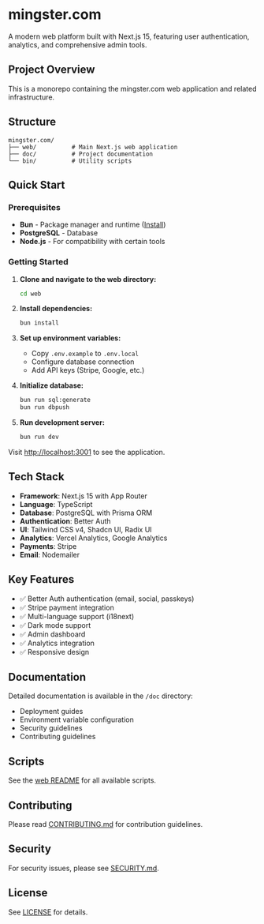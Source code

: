 # mingster.com

A modern web platform built with Next.js 15, featuring user authentication, analytics, and comprehensive admin tools.

## Project Overview

This is a monorepo containing the mingster.com web application and related infrastructure.

## Structure

```plaintext
mingster.com/
├── web/          # Main Next.js web application
├── doc/          # Project documentation
└── bin/          # Utility scripts
```

## Quick Start

### Prerequisites

- **Bun** - Package manager and runtime ([Install](https://bun.sh))
- **PostgreSQL** - Database
- **Node.js** - For compatibility with certain tools

### Getting Started

1. **Clone and navigate to the web directory:**

   ```bash
   cd web
   ```

2. **Install dependencies:**

   ```bash
   bun install
   ```

3. **Set up environment variables:**
   - Copy `.env.example` to `.env.local`
   - Configure database connection
   - Add API keys (Stripe, Google, etc.)

4. **Initialize database:**

   ```bash
   bun run sql:generate
   bun run dbpush
   ```

5. **Run development server:**

   ```bash
   bun run dev
   ```

Visit [http://localhost:3001](http://localhost:3001) to see the application.

## Tech Stack

- **Framework**: Next.js 15 with App Router
- **Language**: TypeScript
- **Database**: PostgreSQL with Prisma ORM
- **Authentication**: Better Auth
- **UI**: Tailwind CSS v4, Shadcn UI, Radix UI
- **Analytics**: Vercel Analytics, Google Analytics
- **Payments**: Stripe
- **Email**: Nodemailer

## Key Features

- ✅ Better Auth authentication (email, social, passkeys)
- ✅ Stripe payment integration
- ✅ Multi-language support (i18next)
- ✅ Dark mode support
- ✅ Admin dashboard
- ✅ Analytics integration
- ✅ Responsive design

## Documentation

Detailed documentation is available in the `/doc` directory:

- Deployment guides
- Environment variable configuration
- Security guidelines
- Contributing guidelines

## Scripts

See the [web README](./web/README.md) for all available scripts.

## Contributing

Please read [CONTRIBUTING.md](./doc/CONTRIBUTING.md) for contribution guidelines.

## Security

For security issues, please see [SECURITY.md](./SECURITY.md).

## License

See [LICENSE](./LICENSE) for details.
